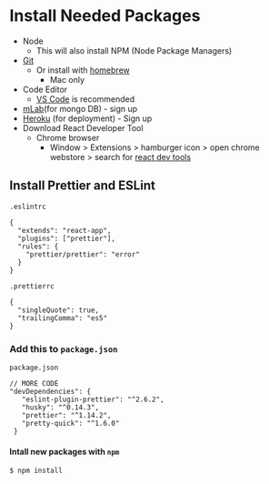 # Install Needed Packages
* Node
    - This will also install NPM (Node Package Managers)
* [Git](https://git-scm.com/downloads)
    - Or install with [homebrew](https://brew.sh/)
        + Mac only
* Code Editor
    - [VS Code](https://code.visualstudio.com/download) is recommended
* [mLab](https://mlab.com/)(for mongo DB) - sign up
* [Heroku](https://signup.heroku.com) (for deployment) - Sign up
* Download React Developer Tool
    - Chrome browser
        + Window > Extensions > hamburger icon > open chrome webstore > search for [react dev tools](https://chrome.google.com/webstore/detail/react-developer-tools/fmkadmapgofadopljbjfkapdkoienihi?hl=en-US)

## Install Prettier and ESLint
`.eslintrc`

```
{
  "extends": "react-app",
  "plugins": ["prettier"],
  "rules": {
    "prettier/prettier": "error"
  }
}
```

`.prettierrc`

```
{
  "singleQuote": true,
  "trailingComma": "es5"
}
```

### Add this to `package.json`
`package.json`

```
// MORE CODE
"devDependencies": {
   "eslint-plugin-prettier": "^2.6.2",
   "husky": "^0.14.3",
   "prettier": "^1.14.2",
   "pretty-quick": "^1.6.0"
 }
```

#### Intall new packages with `npm`
`$ npm install`
